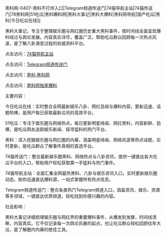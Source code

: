 #
黑料网-0407-黑料不打烊入口|Telegram频道传送门|74猫导航主站|74猫传送门|78黑料网|51吃瓜|黑料曝料网|黑料大事记|黑料大爆料|黑料网导航|国产吃瓜|黑料|今日吃瓜在线|lj

黑料大事记，专注于整理娱乐圈与网红圈历史重大黑料事件，按时间线全面呈现爆料经过与舆论发展。内容真实详尽，覆盖广泛，帮助吃瓜群众回顾每一次热点风波，是了解八卦演变过程的权威资料平台。


点击访问：<a href="https://74mao.com/">74猫导航主站</a>

点击访问：<a href="https://74mao.com/">Telegram频道传送门</a>

点击访问：<a href="https://sdbsd.pages.dev/">黑料·黑料网</a>

点击访问：<a href="https://tyer.pages.dev/">黑料网独家爆料</a>


主要内容：

今日吃瓜在线：实时整合全网最新娱乐八卦、网红丑闻与爆料内容，更新迅速、话题热辣，是用户每日获取最新瓜讯的高效平台。

51吃瓜：专注于娱乐圈与网络热点，每日更新明星绯闻、网红黑料，内容新鲜、劲爆，是吃瓜网友追踪娱乐新闻、探寻猛料的热门平台。

黑料：深入挖掘娱乐圈与网红圈的内幕，涵盖明星绯闻、网络风波等热点话题，实时更新，是吃瓜群众了解事件真相的首选平台。

74猫传送门：整合最新娱乐圈黑料、网络热点与八卦资讯，提供一键直达各大吃瓜平台的入口，帮助用户轻松获取第一手猛料与热门事件。

74猫导航主站：全面汇集全网最热黑料、八卦与娱乐资讯入口，实时更新娱乐圈动态，助你迅速直达爆料源，一站式掌握所有热点信息。

Telegram频道传送门：整合各类热门Telegram频道入口，涵盖资讯、娱乐、资源等多领域，一键直达优质频道，轻松找到你感兴趣的内容。

社会影响：

黑料大事记详细梳理娱乐圈与网红界的重要爆料事件，从爆发到发酵，时间线清晰，内容真实。它不仅记录每一次舆论风暴的起点，也让吃瓜群众轻松回顾往年大瓜，是了解圈内内幕的绝佳工具。

<span style="display:none;">[Canonical link](https://github.com/Khongduoc69/645851 ）</span>
